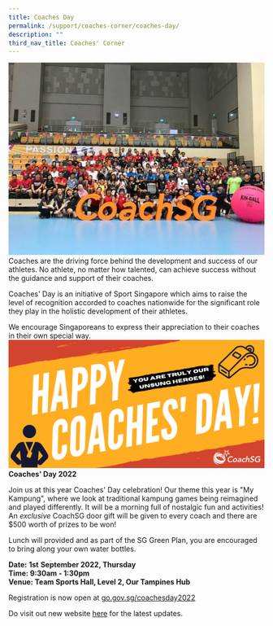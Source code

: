 ```yaml
---
title: Coaches Day
permalink: /support/coaches-corner/coaches-day/
description: ""
third_nav_title: Coaches' Corner
---
```

![](/images/Support/Coache's%20Corner/coachesday18_group.jpeg)
Coaches are the driving force behind the development and success of our athletes. No athlete, no matter how talented, can achieve success without the guidance and support of their coaches.

Coaches' Day is an initiative of Sport Singapore which aims to raise the level of recognition accorded to coaches nationwide for the significant role they play in the holistic development of their athletes.

We encourage Singaporeans to express their appreciation to their coaches in their own special way.
![](/images/Support/Coache's%20Corner/Coaches's%20Day%20Website%20Banner.png)
**Coaches' Day 2022**

Join us at this year Coaches' Day celebration! Our theme this year is "My Kampung", where we look at traditional kampung games being reimagined and played differently. It will be a morning full of nostalgic fun and activities! An _exclusive_ CoachSG door gift will be given to every coach and there are $500 worth of prizes to be won!

Lunch will provided and as part of the SG Green Plan, you are encouraged to bring along your own water bottles. 

**Date:** **1st** **September 2022, Thursday**
<br>**Time: 9:30am - 1:30pm**
<br>**Venue: Team Sports Hall, Level 2, Our Tampines Hub**

Registration is now open at [go.gov.sg/coachesday2022](http://go.gov.sg/coachesday2022) [](http://go.gov.sg/coachesday2022) 

Do visit out new website [here](https://coachsg.sportsingapore.gov.sg/) for the latest updates.